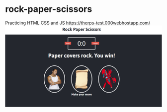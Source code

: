 # rock-paper-scissors
Practicing HTML CSS and JS
https://therps-test.000webhostapp.com/
![Screenshot](github/screenshot.png)

